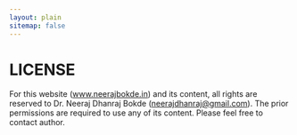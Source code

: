 ```yaml
---
layout: plain
sitemap: false
---
```


# LICENSE

For this website (www.neerajbokde.in) and its content, all rights are reserved to Dr. Neeraj Dhanraj Bokde (neerajdhanraj@gmail.com). The prior permissions are required to use any of its content. Please feel free to contact author.
